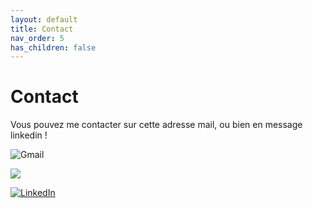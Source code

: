 ```yaml
---
layout: default
title: Contact
nav_order: 5
has_children: false
---
```


# Contact
Vous pouvez me contacter sur cette adresse mail, ou bien en message linkedin !

![Gmail](https://img.shields.io/badge/mathieu.audibert27@gmail.com-white?style=for-the-badge&logo=gmail&logoColor=white&logoSize=auto&color=C11E1E)

[![](https://img.shields.io/badge/LinkedIn-0077B5?style=for-the-badge&logo=linkedin&logoColor=white)](https://www.linkedin.com/in/mathieu-audibert-2b4763252/)


[![LinkedIn](https://upload.wikimedia.org/wikipedia/commons/c/ca/LinkedIn_logo_initials.png)](https://www.linkedin.com/in/mathieu-audibert-2b4763252/)
